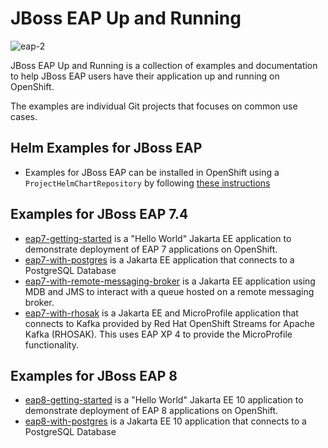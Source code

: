 # JBoss EAP Up and Running

![eap-2](https://user-images.githubusercontent.com/6193/220100789-98f8f1e3-dad3-416f-8c6e-86a9d4da301d.png)

JBoss EAP Up and Running is a collection of examples and documentation to help JBoss EAP users have their application up and running on OpenShift.

The examples are individual Git projects that focuses on common use cases.

## Helm Examples for JBoss EAP

* Examples for JBoss EAP can be installed in OpenShift using a `ProjectHelmChartRepository` by following [these instructions](https://jboss-eap-up-and-running.github.io/helm-charts/)

## Examples for JBoss EAP 7.4

* [eap7-getting-started](https://github.com/jboss-eap-up-and-running/eap7-getting-started) is a "Hello World" Jakarta EE application to demonstrate deployment of EAP 7 applications on OpenShift. 
* [eap7-with-postgres](https://github.com/jboss-eap-up-and-running/eap7-with-postgres) is a Jakarta EE application that connects to a PostgreSQL Database
* [eap7-with-remote-messaging-broker](https://github.com/jboss-eap-up-and-running/eap7-with-remote-messaging-broker) is a Jakarta EE application using MDB and JMS to interact with a queue hosted on a remote messaging broker.
* [eap7-with-rhosak](https://github.com/jboss-eap-up-and-running/eap7-with-rhosak) is a Jakarta EE and MicroProfile application that connects to Kafka provided by Red Hat OpenShift Streams for Apache Kafka (RHOSAK). This uses EAP XP 4 to provide the MicroProfile functionality.

## Examples for JBoss EAP 8

* [eap8-getting-started](https://github.com/jboss-eap-up-and-running/eap8-getting-started) is a "Hello World" Jakarta EE  10 application to demonstrate deployment of EAP 8 applications on OpenShift. 
* [eap8-with-postgres](https://github.com/jboss-eap-up-and-running/eap8-with-postgres) is a Jakarta EE 10 application that connects to a PostgreSQL Database
